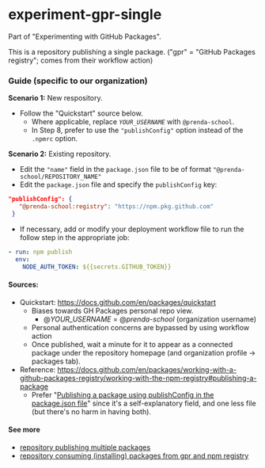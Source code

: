 # experiment-gpr-single
Part of "Experimenting with GitHub Packages".

This is a repository publishing a single package. ("gpr" = "GitHub Packages registry"; comes from their workflow action)

### Guide (specific to our organization)
**Scenario 1:** New respository. 
  - Follow the "Quickstart" source below. 
    - Where applicable, replace _`YOUR_USERNAME`_ with `@prenda-school`.
    - In Step 8, prefer to use the `"publishConfig"` option instead of the `.npmrc` option.

**Scenario 2:** Existing repository.
  - Edit the `"name"` field in the `package.json` file to be of format `"@prenda-school/REPOSITORY_NAME"`
  - Edit the `package.json` file and specify the `publishConfig` key: 
```json
"publishConfig": {
   "@prenda-school:registry": "https://npm.pkg.github.com"
 }
 ```
   - If necessary, add or modify your deployment workflow file to run the follow step in the appropriate job:
```yml
- run: npm publish
  env:
    NODE_AUTH_TOKEN: ${{secrets.GITHUB_TOKEN}}
 ```

#### Sources: 
- Quickstart: https://docs.github.com/en/packages/quickstart
  - Biases towards GH Packages personal repo view.
    - @_YOUR_USERNAME_ = @_prenda-school_ (organization username)
  - Personal authentication concerns are bypassed by using workflow action
  - Once published, wait a minute for it to appear as a connected package under the repository homepage (and organization profile -> packages tab).
- Reference: https://docs.github.com/en/packages/working-with-a-github-packages-registry/working-with-the-npm-registry#publishing-a-package
  - Prefer "[Publishing a package using publishConfig in the package.json file](https://docs.github.com/en/packages/working-with-a-github-packages-registry/working-with-the-npm-registry#publishing-a-package-using-publishconfig-in-the-packagejson-file)" since it's a self-explanatory field, and one less file (but there's no harm in having both).

#### See more 
- [repository publishing multiple packages](https://github.com/prenda-school/experiment-gpr-multiple)
- [repository consuming (installing) packages from gpr and npm registry](https://github.com/prenda-school/experiment-gpr-consumer)
